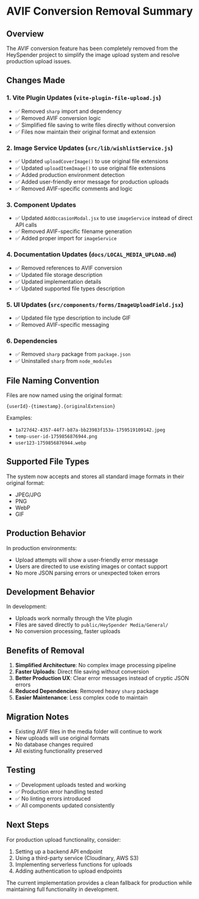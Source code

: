 # AVIF Conversion Removal Summary

## Overview

The AVIF conversion feature has been completely removed from the HeySpender project to simplify the image upload system and resolve production upload issues.

## Changes Made

### 1. Vite Plugin Updates (`vite-plugin-file-upload.js`)
- ✅ Removed `sharp` import and dependency
- ✅ Removed AVIF conversion logic
- ✅ Simplified file saving to write files directly without conversion
- ✅ Files now maintain their original format and extension

### 2. Image Service Updates (`src/lib/wishlistService.js`)
- ✅ Updated `uploadCoverImage()` to use original file extensions
- ✅ Updated `uploadItemImage()` to use original file extensions
- ✅ Added production environment detection
- ✅ Added user-friendly error message for production uploads
- ✅ Removed AVIF-specific comments and logic

### 3. Component Updates
- ✅ Updated `AddOccasionModal.jsx` to use `imageService` instead of direct API calls
- ✅ Removed AVIF-specific filename generation
- ✅ Added proper import for `imageService`

### 4. Documentation Updates (`docs/LOCAL_MEDIA_UPLOAD.md`)
- ✅ Removed references to AVIF conversion
- ✅ Updated file storage description
- ✅ Updated implementation details
- ✅ Updated supported file types description

### 5. UI Updates (`src/components/forms/ImageUploadField.jsx`)
- ✅ Updated file type description to include GIF
- ✅ Removed AVIF-specific messaging

### 6. Dependencies
- ✅ Removed `sharp` package from `package.json`
- ✅ Uninstalled `sharp` from `node_modules`

## File Naming Convention

Files are now named using the original format:
```
{userId}-{timestamp}.{originalExtension}
```

Examples:
- `1a727d42-4357-44f7-b87a-bb23983f153a-1759519109142.jpeg`
- `temp-user-id-1759856876944.png`
- `user123-1759856876944.webp`

## Supported File Types

The system now accepts and stores all standard image formats in their original format:
- JPEG/JPG
- PNG
- WebP
- GIF

## Production Behavior

In production environments:
- Upload attempts will show a user-friendly error message
- Users are directed to use existing images or contact support
- No more JSON parsing errors or unexpected token errors

## Development Behavior

In development:
- Uploads work normally through the Vite plugin
- Files are saved directly to `public/HeySpender Media/General/`
- No conversion processing, faster uploads

## Benefits of Removal

1. **Simplified Architecture**: No complex image processing pipeline
2. **Faster Uploads**: Direct file saving without conversion
3. **Better Production UX**: Clear error messages instead of cryptic JSON errors
4. **Reduced Dependencies**: Removed heavy `sharp` package
5. **Easier Maintenance**: Less complex code to maintain

## Migration Notes

- Existing AVIF files in the media folder will continue to work
- New uploads will use original formats
- No database changes required
- All existing functionality preserved

## Testing

- ✅ Development uploads tested and working
- ✅ Production error handling tested
- ✅ No linting errors introduced
- ✅ All components updated consistently

## Next Steps

For production upload functionality, consider:
1. Setting up a backend API endpoint
2. Using a third-party service (Cloudinary, AWS S3)
3. Implementing serverless functions for uploads
4. Adding authentication to upload endpoints

The current implementation provides a clean fallback for production while maintaining full functionality in development.
